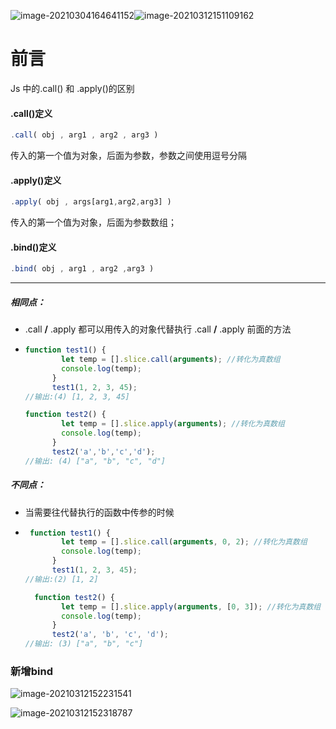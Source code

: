 ![image-20210304164641152](C:\Users\Mloong\AppData\Roaming\Typora\typora-user-images\apply&call.png)![image-20210312151109162](C:\Users\Mloong\AppData\Roaming\Typora\typora-user-images\image-20210312151109162.png)

# 前言

Js 中的.call() 和 .apply()的区别

#### .call()定义

```js
.call( obj , arg1 , arg2 , arg3 )
```

传入的第一个值为对象，后面为参数，参数之间使用逗号分隔

#### .apply()定义

```js
.apply( obj , args[arg1,arg2,arg3] )
```

传入的第一个值为对象，后面为参数数组；

#### .bind()定义

```js
.bind( obj , arg1 , arg2 ,arg3 )
```



------

##### 相同点：

- .call **/** .apply 都可以用传入的对象代替执行 .call **/** .apply 前面的方法
- 
  ```js
  function test1() {
          let temp = [].slice.call(arguments); //转化为真数组
          console.log(temp);
        }
        test1(1, 2, 3, 45);
  //输出:(4) [1, 2, 3, 45]
  
  function test2() {
          let temp = [].slice.apply(arguments); //转化为真数组
          console.log(temp);
        }
        test2('a','b','c','d');
  //输出: (4) ["a", "b", "c", "d"]
  
  ```

##### 不同点：

- 当需要往代替执行的函数中传参的时候

- ```js
   function test1() {
          let temp = [].slice.call(arguments, 0, 2); //转化为真数组
          console.log(temp); 
        }
        test1(1, 2, 3, 45);
  //输出:(2) [1, 2]  
  
    function test2() {
          let temp = [].slice.apply(arguments, [0, 3]); //转化为真数组
          console.log(temp);
        }
        test2('a', 'b', 'c', 'd');
  //输出: (3) ["a", "b", "c"]
  ```

  

### 新增bind



![image-20210312152231541](C:\Users\Mloong\AppData\Roaming\Typora\typora-user-images\image-20210312152231541.png)

![image-20210312152318787](C:\Users\Mloong\AppData\Roaming\Typora\typora-user-images\image-20210312152318787.png)